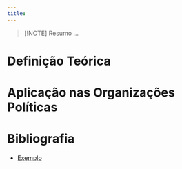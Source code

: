 ```yaml
---
title:
---
```


> [!NOTE] Resumo
> ...
# Definição Teórica

# Aplicação nas Organizações Políticas

# Bibliografia
* [Exemplo]()
